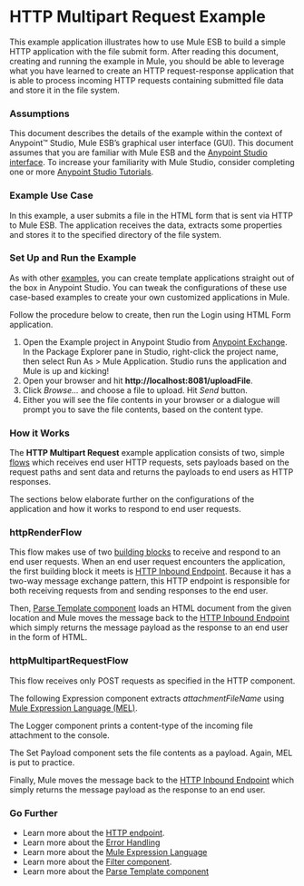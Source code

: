 # HTTP Multipart Request Example

This example application illustrates how to use Mule ESB to build a simple HTTP application with the file submit form. After reading this document, creating and running the example in Mule, you should be able to leverage what you have learned to create an HTTP request-response application that is able to process incoming HTTP requests containing submitted file data and store it in the file system.

### Assumptions

This document describes the details of the example within the context of Anypoint™ Studio, Mule ESB’s graphical user interface (GUI). This document assumes that you are familiar with Mule ESB and the [Anypoint Studio interface](http://www.mulesoft.org/documentation/display/current/Anypoint+Studio+Essentials). To increase your familiarity with Mule Studio, consider completing one or more [Anypoint Studio Tutorials](http://www.mulesoft.org/documentation/display/current/Basic+Studio+Tutorial).

### Example Use Case

In this example, a user submits a file in the HTML form that is sent via HTTP to Mule ESB. The application receives the data, extracts some properties and stores it to the specified directory of the file system. 

### Set Up and Run the Example

As with other [examples](https://www.mulesoft.com/exchange#!/?types=example), you can create template applications straight out of the box in Anypoint Studio. You can tweak the configurations of these use case-based examples to create your own customized applications in Mule.

Follow the procedure below to create, then run the Login using HTML Form application.

1. Open the Example project in Anypoint Studio from [Anypoint Exchange](http://www.mulesoft.org/documentation/display/current/Anypoint+Exchange). In the Package Explorer pane in Studio, right-click the project name, then select Run As > Mule Application. Studio runs the application and Mule is up and kicking!
1. Open your browser and hit **http://localhost:8081/uploadFile**.
2. Click *Browse...* and choose a file to upload. Hit *Send* button. 
1. Either you will see the file contents in your browser or a dialogue will prompt you to save the file contents, based on the content type.

### How it Works

The **HTTP Multipart Request** example application consists of two, simple [flows](http://www.mulesoft.org/documentation/display/current/Mule+Application+Architecture) which receives end user HTTP requests, sets payloads based on the request paths and sent data and returns the payloads to end users as HTTP responses.

The sections below elaborate further on the configurations of the application and how it works to respond to end user requests.

### httpRenderFlow

This flow makes use of two [building blocks](http://www.mulesoft.org/documentation/display/current/Elements+in+a+Mule+Flow) to receive and respond to an end user requests. When an end user request encounters the application, the first building block it meets is [HTTP Inbound Endpoint](http://www.mulesoft.org/documentation/display/current/HTTP+Connector). Because it has a two-way message exchange pattern, this HTTP endpoint is responsible for both receiving requests from and sending responses to the end user.

Then, [Parse Template component](http://www.mulesoft.org/documentation/display/current/Parse+Template+Reference) loads an HTML document from the given location and Mule moves the message back to the [HTTP Inbound Endpoint](http://www.mulesoft.org/documentation/display/current/HTTP+Connector) which simply returns the message payload as the response to an end user in the form of HTML.

### httpMultipartRequestFlow

This flow receives only POST requests as specified in the HTTP component. 

The following Expression component extracts *attachmentFileName* using [Mule Expression Language (MEL)](http://www.mulesoft.org/documentation/display/current/Mule+Expression+Language+MEL). 

The Logger component prints a content-type of the incoming file attachment to the console. 

The Set Payload component sets the file contents as a payload. Again, MEL is put to practice. 

Finally, Mule moves the message back to the [HTTP Inbound Endpoint](http://www.mulesoft.org/documentation/display/current/HTTP+Connector) which simply returns the message payload as the response to an end user.
  
### Go Further

- Learn more about the [HTTP endpoint](http://www.mulesoft.org/documentation/display/current/HTTP+Connector).
- Learn more about the [Error Handling](http://www.mulesoft.org/documentation/display/current/Error+Handling)
- Learn more about the [Mule Expression Language](http://www.mulesoft.org/documentation/display/current/Mule+Expression+Language+MEL) 
- Learn more about the [Filter component](http://www.mulesoft.org/documentation/display/current/Filters).
- Learn more about the [Parse Template component](http://www.mulesoft.org/documentation/display/current/Parse+Template+Reference)